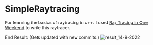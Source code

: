 # SimpleRaytracing
 For learning the basics of raytracing in c++.
 I used [Ray Tracing in One Weekend](https://raytracing.github.io/books/RayTracingInOneWeekend.html) to write this raytracer.

End Result: (Gets updated with new commits.)
![result_14-9-2022](https://user-images.githubusercontent.com/89635193/190148630-1685a236-1b1e-49e6-afff-82a2f5ee022f.png)
